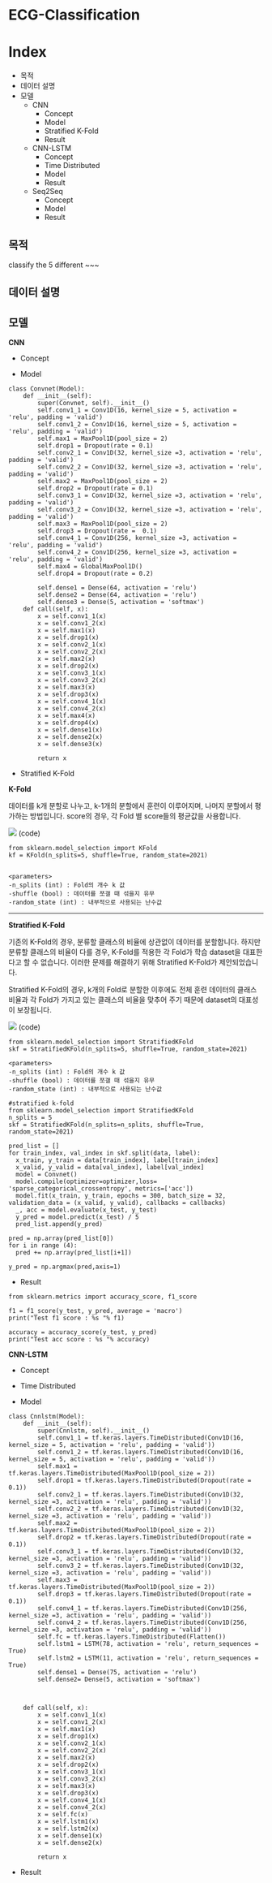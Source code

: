 # ECG-Classification

# Index
- 목적
- 데이터 설명
- 모델
  - CNN
    - Concept
    - Model
    - Stratified K-Fold
    - Result
  - CNN-LSTM
    - Concept
    - Time Distributed
    - Model
    - Result
  - Seq2Seq
    - Concept
    - Model
    - Result  
  
## 목적
classify the 5 different ~~~

## 데이터 설명

## 모델
**CNN**
- Concept

- Model
```
class Convnet(Model):
    def __init__(self):
        super(Convnet, self).__init__()
        self.conv1_1 = Conv1D(16, kernel_size = 5, activation = 'relu', padding = 'valid')
        self.conv1_2 = Conv1D(16, kernel_size = 5, activation = 'relu', padding = 'valid')
        self.max1 = MaxPool1D(pool_size = 2)
        self.drop1 = Dropout(rate = 0.1)
        self.conv2_1 = Conv1D(32, kernel_size =3, activation = 'relu', padding = 'valid')
        self.conv2_2 = Conv1D(32, kernel_size =3, activation = 'relu', padding = 'valid')
        self.max2 = MaxPool1D(pool_size = 2)
        self.drop2 = Dropout(rate = 0.1)
        self.conv3_1 = Conv1D(32, kernel_size =3, activation = 'relu', padding = 'valid')
        self.conv3_2 = Conv1D(32, kernel_size =3, activation = 'relu', padding = 'valid')
        self.max3 = MaxPool1D(pool_size = 2)
        self.drop3 = Dropout(rate =  0.1)
        self.conv4_1 = Conv1D(256, kernel_size =3, activation = 'relu', padding = 'valid')
        self.conv4_2 = Conv1D(256, kernel_size =3, activation = 'relu', padding = 'valid')
        self.max4 = GlobalMaxPool1D()
        self.drop4 = Dropout(rate = 0.2)

        self.dense1 = Dense(64, activation = 'relu')
        self.dense2 = Dense(64, activation = 'relu')
        self.dense3 = Dense(5, activation = 'softmax')
    def call(self, x):
        x = self.conv1_1(x)
        x = self.conv1_2(x)
        x = self.max1(x)
        x = self.drop1(x)
        x = self.conv2_1(x)
        x = self.conv2_2(x)
        x = self.max2(x)
        x = self.drop2(x)
        x = self.conv3_1(x)
        x = self.conv3_2(x)
        x = self.max3(x)
        x = self.drop3(x)
        x = self.conv4_1(x)
        x = self.conv4_2(x)
        x = self.max4(x)
        x = self.drop4(x)
        x = self.dense1(x)
        x = self.dense2(x)
        x = self.dense3(x)

        return x 
```
- Stratified K-Fold


**K-Fold** 

데이터를 k개 분할로 나누고, k-1개의 분할에서 훈련이 이루어지며, 나머지 분할에서 평가하는 방법입니다. score의 경우, 각 Fold 별 score들의 평균값을 사용합니다.

![](https://blog.kakaocdn.net/dn/Ac7Cd/btqXXkuYgrM/k2kXdtXSpyoHuBmHVqFGw0/img.png)
(code)
```
from sklearn.model_selection import KFold
kf = KFold(n_splits=5, shuffle=True, random_state=2021)


<parameters>
-n_splits (int) : Fold의 개수 k 값
-shuffle (bool) : 데이터를 쪼갤 때 섞을지 유무
-random_state (int) : 내부적으로 사용되는 난수값
```

---
**Stratified K-Fold**

기존의 K-Fold의 경우, 분류할 클래스의 비율에 상관없이 데이터를 분할합니다. 하지만 분류할 클래스의 비율이 다를 경우, K-Fold를 적용한 각 Fold가 학습 dataset을 대표한다고 할 수 없습니다. 이러한 문제를 해결하기 위해 Stratified K-Fold가 제안되었습니다.

Stratified K-Fold의 경우, k개의 Fold로 분할한 이후에도 전체 훈련 데이터의 클래스 비율과 각 Fold가 가지고 있는 클래스의 비율을 맞추어 주기 때문에 dataset의 대표성이 보장됩니다. 

![](https://www.researchgate.net/profile/Mohsen-Azimi-2/publication/336889074/figure/fig18/AS:822836264460288@1573190861533/Visualization-of-stratified-k-fold-cross-validation-with-k5.png)
(code)
```
from sklearn.model_selection import StratifiedKFold
skf = StratifiedKFold(n_splits=5, shuffle=True, random_state=2021)

<parameters>
-n_splits (int) : Fold의 개수 k 값
-shuffle (bool) : 데이터를 쪼갤 때 섞을지 유무
-random_state (int) : 내부적으로 사용되는 난수값
```


```
#stratified k-fold
from sklearn.model_selection import StratifiedKFold
n_splits = 5
skf = StratifiedKFold(n_splits=n_splits, shuffle=True, random_state=2021)
```

```
pred_list = []
for train_index, val_index in skf.split(data, label):
  x_train, y_train = data[train_index], label[train_index]
  x_valid, y_valid = data[val_index], label[val_index]
  model = Convnet()
  model.compile(optimizer=optimizer,loss= 'sparse_categorical_crossentropy', metrics=['acc'])
  model.fit(x_train, y_train, epochs = 300, batch_size = 32,  validation_data = (x_valid, y_valid), callbacks = callbacks)
  _, acc = model.evaluate(x_test, y_test)
  y_pred = model.predict(x_test) / 5
  pred_list.append(y_pred)
```

```
pred = np.array(pred_list[0])
for i in range (4):
  pred += np.array(pred_list[i+1])
  
y_pred = np.argmax(pred,axis=1)
```
- Result
```
from sklearn.metrics import accuracy_score, f1_score

f1 = f1_score(y_test, y_pred, average = 'macro')
print("Test f1 score : %s "% f1)

accuracy = accuracy_score(y_test, y_pred)
print("Test acc score : %s "% accuracy)
```

**CNN-LSTM**
- Concept


- Time Distributed

- Model
```
class Cnnlstm(Model):
    def __init__(self):
        super(Cnnlstm, self).__init__()
        self.conv1_1 = tf.keras.layers.TimeDistributed(Conv1D(16, kernel_size = 5, activation = 'relu', padding = 'valid'))
        self.conv1_2 = tf.keras.layers.TimeDistributed(Conv1D(16, kernel_size = 5, activation = 'relu', padding = 'valid'))
        self.max1 = tf.keras.layers.TimeDistributed(MaxPool1D(pool_size = 2))
        self.drop1 = tf.keras.layers.TimeDistributed(Dropout(rate = 0.1))
        self.conv2_1 = tf.keras.layers.TimeDistributed(Conv1D(32, kernel_size =3, activation = 'relu', padding = 'valid'))
        self.conv2_2 = tf.keras.layers.TimeDistributed(Conv1D(32, kernel_size =3, activation = 'relu', padding = 'valid'))
        self.max2 = tf.keras.layers.TimeDistributed(MaxPool1D(pool_size = 2))
        self.drop2 = tf.keras.layers.TimeDistributed(Dropout(rate = 0.1))
        self.conv3_1 = tf.keras.layers.TimeDistributed(Conv1D(32, kernel_size =3, activation = 'relu', padding = 'valid'))
        self.conv3_2 = tf.keras.layers.TimeDistributed(Conv1D(32, kernel_size =3, activation = 'relu', padding = 'valid'))
        self.max3 = tf.keras.layers.TimeDistributed(MaxPool1D(pool_size = 2))
        self.drop3 = tf.keras.layers.TimeDistributed(Dropout(rate =  0.1))
        self.conv4_1 = tf.keras.layers.TimeDistributed(Conv1D(256, kernel_size =3, activation = 'relu', padding = 'valid'))
        self.conv4_2 = tf.keras.layers.TimeDistributed(Conv1D(256, kernel_size =3, activation = 'relu', padding = 'valid'))
        self.fc = tf.keras.layers.TimeDistributed(Flatten())
        self.lstm1 = LSTM(78, activation = 'relu', return_sequences = True)
        self.lstm2 = LSTM(11, activation = 'relu', return_sequences = True)
        self.dense1 = Dense(75, activation = 'relu')
        self.dense2= Dense(5, activation = 'softmax')


       
    def call(self, x):
        x = self.conv1_1(x)
        x = self.conv1_2(x)
        x = self.max1(x)
        x = self.drop1(x)
        x = self.conv2_1(x)
        x = self.conv2_2(x)
        x = self.max2(x)
        x = self.drop2(x)
        x = self.conv3_1(x)
        x = self.conv3_2(x)
        x = self.max3(x)
        x = self.drop3(x)
        x = self.conv4_1(x)
        x = self.conv4_2(x)
        x = self.fc(x)
        x = self.lstm1(x)
        x = self.lstm2(x)
        x = self.dense1(x)
        x = self.dense2(x)

        return x 
```

- Result


